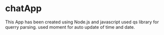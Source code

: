 # chatApp
This App has been created using Node.js and  javascript
used qs library for querry parsing.
used moment for auto update of time and date.
